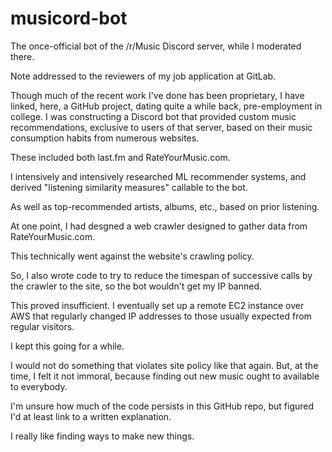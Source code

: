 # musicord-bot

The once-official bot of the /r/Music Discord server, while I moderated there.

Note addressed to the reviewers of my job application at GitLab.

Though much of the recent work I've done has been proprietary, I have linked, here, a GitHub project, dating quite a while back, pre-employment in college. I was constructing a Discord bot that provided custom music recommendations, exclusive to users of that server, based on their music consumption habits from numerous websites.

These included both last.fm and RateYourMusic.com.

I intensively and intensively researched ML recommender systems, and derived "listening similarity measures" callable to the bot.

As well as top-recommended artists, albums, etc., based on prior listening.

At one point, I had desgned a web crawler designed to gather data from RateYourMusic.com.

This technically went against the website's crawling policy.

So, I also wrote code to try to reduce the timespan of successive calls by the crawler to the site, so the bot wouldn't get my IP banned.

This proved insufficient. I eventually set up a remote EC2 instance over AWS that regularly changed IP addresses to those usually expected from regular visitors.

I kept this going for a while.

I would not do something that violates site policy like that again. But, at the time, I felt it not immoral, because finding out new music ought to available to everybody.

I'm unsure how much of the code persists in this GitHub repo, but figured I'd at least link to a written explanation.

I really like finding ways to make new things.
